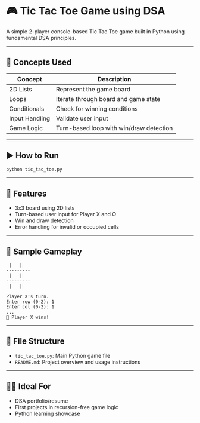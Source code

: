 # 🎮 Tic Tac Toe Game using DSA

A simple 2-player console-based Tic Tac Toe game built in Python using fundamental DSA principles.

---

## 🧠 Concepts Used

| Concept           | Description                              |
|-------------------|------------------------------------------|
| 2D Lists          | Represent the game board                 |
| Loops             | Iterate through board and game state     |
| Conditionals      | Check for winning conditions             |
| Input Handling    | Validate user input                      |
| Game Logic        | Turn-based loop with win/draw detection  |

---

## ▶️ How to Run

```bash
python tic_tac_toe.py
```

---

## 🎯 Features

- 3x3 board using 2D lists
- Turn-based user input for Player X and O
- Win and draw detection
- Error handling for invalid or occupied cells

---

## 📸 Sample Gameplay

```
 |   |  
---------
 |   |  
---------
 |   |  

Player X's turn.
Enter row (0-2): 1
Enter col (0-2): 1
...
🎉 Player X wins!
```

---

## 📂 File Structure

- `tic_tac_toe.py`: Main Python game file
- `README.md`: Project overview and usage instructions

---

## 🧑‍💻 Ideal For

- DSA portfolio/resume
- First projects in recursion-free game logic
- Python learning showcase
